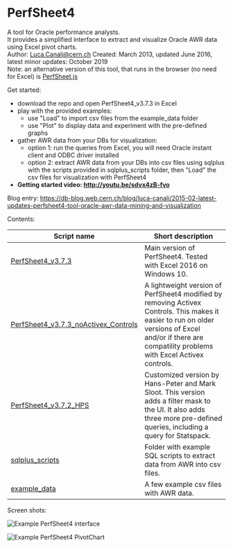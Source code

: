 # PerfSheet4

A tool for Oracle performance analysts.  
It provides a simplified interface to extract and visualize Oracle AWR data using Excel pivot charts.  
Author: Luca.Canali@cern.ch 
Created: March 2013, updated June 2016, latest minor updates: October 2019  
Note: an alternative version of this tool, that runs in the browser (no need for Excel) is [PerfSheet.js](https://github.com/LucaCanali/PerfSheet.js)

Get started:

- download the repo and open PerfSheet4_v3.7.3 in Excel
- play with the provided examples:
  - use "Load" to import csv files from the example_data folder
  - use "Plot" to display data and experiment with the pre-defined graphs 
- gather AWR data from your DBs for visualization:
  - option 1: run the queries from Excel, you will need Oracle instant client and ODBC driver installed
  - option 2: extract AWR data from your DBs into csv files using sqlplus with the scripts provided in sqlplus_scripts folder, then "Load" the csv files for visualization with PerfSheet4 
- **Getting started video: http://youtu.be/sdvx4zB-fvo**

Blog entry: https://db-blog.web.cern.ch/blog/luca-canali/2015-02-latest-updates-perfsheet4-tool-oracle-awr-data-mining-and-visualization  

Contents:  

| Script name             | Short description
| ----------------------- | ------------------------------------------------------------------------------------------------------------
| [PerfSheet4_v3.7.3](PerfSheet4_v3.7.3.xlsm)| Main version of PerfSheet4. Tested with Excel 2016 on Windows 10.
| [PerfSheet4_v3.7.3_noActivex_Controls](PerfSheet4_v3.7.3_noActivex_Controls.xlsm) | A lightweight version of PerfSheet4 modified by removing Activex Controls. This makes it easier to run on older versions of Excel and/or if there are compatility problems with Excel Activex controls.
| [PerfSheet4_v3.7.2_HPS](PerfSheet4_v3.7.2_HPS.xlsm) | Customized version by Hans-Peter and Mark Sloot. This version adds a filter mask to the UI. It also adds three more pre-defined queries, including a query for Statspack.
| [sqlplus_scripts](sqlplus_scripts) | Folder with example SQL scripts to extract data from AWR into csv files.
| [example_data](example_data) | A few example csv files with AWR data.


Screen shots:

![Example PerfSheet4 interface](http://3.bp.blogspot.com/-Vd5j72FpdIU/VOJWn6i37HI/AAAAAAAAEoM/N8MBLUhnmQI/s1600/blog_PerfSheet4_v37.png)  

![Example PerfSheet4 PivotChart](http://3.bp.blogspot.com/-RwUARWt1gNk/VN5osDj-rYI/AAAAAAAAEns/O1l_kbKhEtc/s1600/blog_perfsheet4_v37_graph_IO%2B_annotated.png)  


